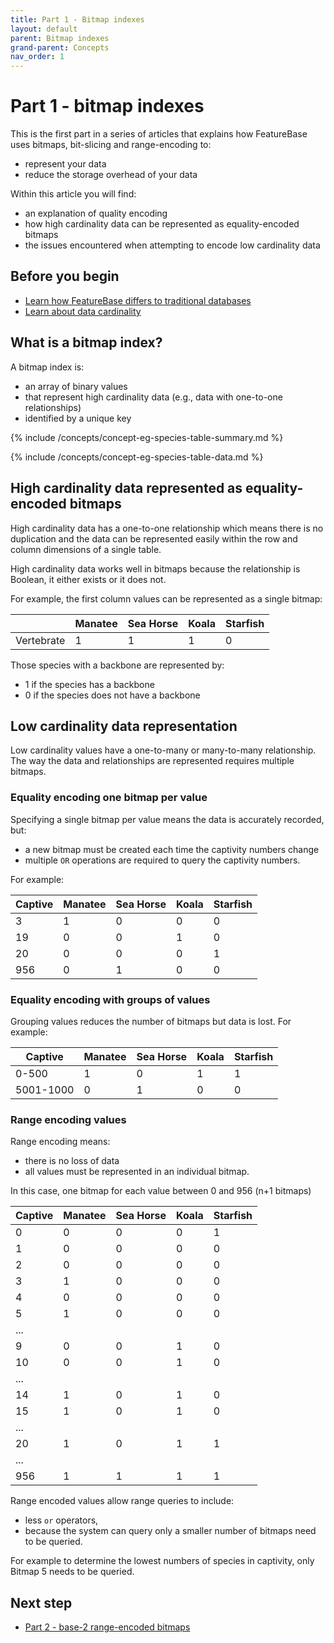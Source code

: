 ```yaml
---
title: Part 1 - Bitmap indexes
layout: default
parent: Bitmap indexes
grand-parent: Concepts
nav_order: 1
---
```


# Part 1 - bitmap indexes

This is the first part in a series of articles that explains how FeatureBase uses bitmaps, bit-slicing and range-encoding to:
* represent your data
* reduce the storage overhead of your data

Within this article you will find:
* an explanation of quality encoding
* how high cardinality data can be represented as equality-encoded bitmaps
* the issues encountered when attempting to encode low cardinality data

## Before you begin

* [Learn how FeatureBase differs to traditional databases](/docs/concepts/concepts-home)
* [Learn about data cardinality](/docs/concepts/concepts-home#cardinality-describes-relationships-between-data)

## What is a bitmap index?

A bitmap index is:
* an array of binary values
* that represent high cardinality data (e.g., data with one-to-one relationships)
* identified by a unique key

{% include /concepts/concept-eg-species-table-summary.md %}

{% include /concepts/concept-eg-species-table-data.md %}

## High cardinality data represented as equality-encoded bitmaps

High cardinality data has a one-to-one relationship which means there is no duplication and the data can be represented easily within the row and column dimensions of a single table.

High cardinality data works well in bitmaps because the relationship is Boolean, it either exists or it does not.

For example, the first column values can be represented as a single bitmap:

|  | Manatee | Sea Horse | Koala | Starfish |
|---|---|---|---|---|
| Vertebrate | 1 | 1 | 1 | 0 |

Those species with a backbone are represented by:
* 1 if the species has a backbone
* 0 if the species does not have a backbone

## Low cardinality data representation

Low cardinality values have a one-to-many or many-to-many relationship. The way the data and relationships are represented requires multiple bitmaps.

### Equality encoding one bitmap per value

Specifying a single bitmap per value means the data is accurately recorded, but:
* a new bitmap must be created each time the captivity numbers change
* multiple `OR` operations are required to query the captivity numbers.

For example:

| Captive | Manatee | Sea Horse | Koala | Starfish |
|---|---|---|---|---|
| 3 | 1 | 0 | 0 | 0 |
| 19 | 0 | 0 | 1 | 0 |
| 20 | 0 | 0 | 0 | 1 |
| 956 | 0 | 1 | 0 | 0 |

### Equality encoding with groups of values

Grouping values reduces the number of bitmaps but data is lost. For example:

| Captive | Manatee | Sea Horse | Koala | Starfish |
|---|---|---|---|---|
| 0-500 | 1 | 0 | 1 | 1 |
| 5001-1000 | 0 | 1 | 0 | 0 |

### Range encoding values

Range encoding means:
* there is no loss of data
* all values must be represented in an individual bitmap.

In this case, one bitmap for each value between 0 and 956 (n+1 bitmaps)

| Captive | Manatee | Sea Horse | Koala | Starfish |
|---|---|---|---|---|
| 0 | 0 | 0 | 0 | 1 |
| 1 | 0 | 0 | 0 | 0 |
| 2 | 0 | 0 | 0 | 0 |
| 3 | 1 | 0 | 0 | 0 |
| 4 | 0 | 0 | 0 | 0 |
| 5 | 1 | 0 | 0 | 0 |
| ...|  |  |  |
| 9 | 0 | 0 | 1 | 0 |
| 10 | 0 | 0 | 1 | 0 |
| ...|  |  |  |
| 14 | 1 | 0 | 1 | 0 |
| 15 | 1 | 0 | 1 | 0 |
| ...|  |  |  |
| 20 | 1 | 0 | 1 | 1 |
| ...|  |  |  |
| 956 | 1 | 1 | 1 | 1 |

Range encoded values allow range queries to include:
* less `or` operators,
* because the system can query only a smaller number of bitmaps need to be queried.

For example to determine the lowest numbers of species in captivity, only Bitmap 5 needs to be queried.

## Next step

* [Part 2 - base-2 range-encoded bitmaps](/docs/concepts/pt2-range-encode-bit-slice)

<!--
Garrett diagrams:

* https://app.slack.com/client/T2M810Z29/C059DQTQGLB
* https://app.slack.com/client/T2M810Z29/C059DQTQGLB
-->
